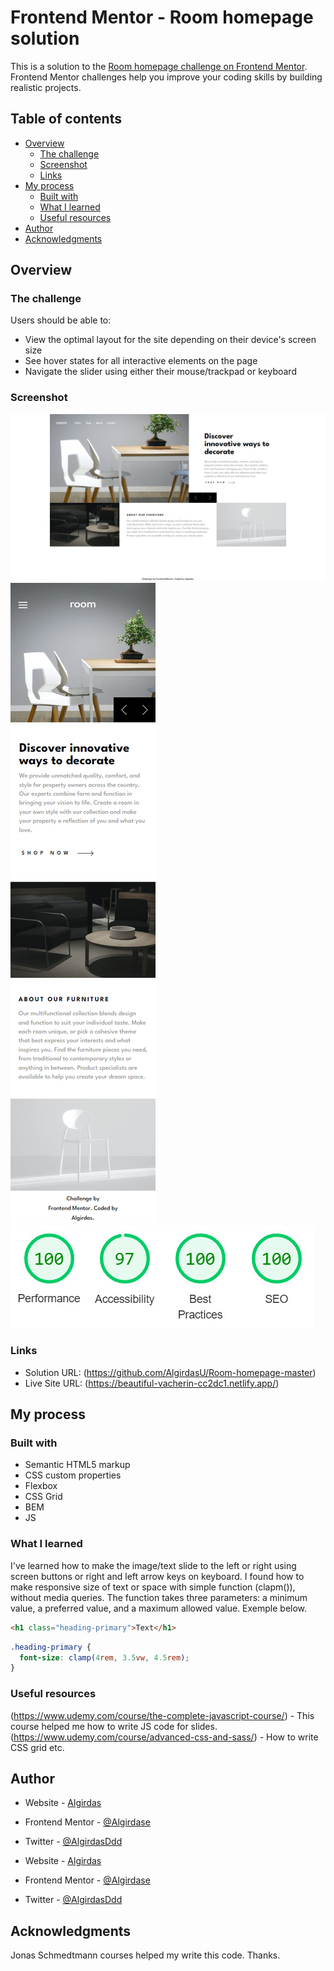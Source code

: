 # Frontend Mentor - Room homepage solution

This is a solution to the [Room homepage challenge on Frontend Mentor](https://www.frontendmentor.io/challenges/room-homepage-BtdBY_ENq). Frontend Mentor challenges help you improve your coding skills by building realistic projects. 

## Table of contents

- [Overview](#overview)
  - [The challenge](#the-challenge)
  - [Screenshot](#screenshot)
  - [Links](#links)
- [My process](#my-process)
  - [Built with](#built-with)
  - [What I learned](#what-i-learned)
  - [Useful resources](#useful-resources)
- [Author](#author)
- [Acknowledgments](#acknowledgments)

## Overview

### The challenge

Users should be able to:

- View the optimal layout for the site depending on their device's screen size
- See hover states for all interactive elements on the page
- Navigate the slider using either their mouse/trackpad or keyboard

### Screenshot

![](images/desktop.jpg)
![](images/mobile.jpg) 
![](images/lighthouse.jpg)

### Links

- Solution URL: (https://github.com/AlgirdasU/Room-homepage-master)
- Live Site URL: (https://beautiful-vacherin-cc2dc1.netlify.app/)

## My process

### Built with

- Semantic HTML5 markup
- CSS custom properties
- Flexbox
- CSS Grid
- BEM
- JS

### What I learned

I've learned how to make the image/text slide to the left or right using screen buttons or right and left arrow keys on keyboard. I found how to make responsive size of text or space with simple function (clapm()), without media queries. The function takes three parameters: a minimum value, a preferred value, and a maximum allowed value. Exemple below.


```html
<h1 class="heading-primary">Text</h1>
```
```css
.heading-primary {
  font-size: clamp(4rem, 3.5vw, 4.5rem);
}
```

### Useful resources

 (https://www.udemy.com/course/the-complete-javascript-course/) - This course helped me how to write JS code for slides.
 (https://www.udemy.com/course/advanced-css-and-sass/) - How to write CSS grid etc.

## Author


- Website - [Algirdas](https://github.com/AlgirdasU/Room-homepage-master)
- Frontend Mentor - [@Algirdase](https://www.frontendmentor.io/profile/AlgirdasU)
- Twitter - [@AlgirdasDdd](https://twitter.com/algirdasddd)

- Website - [Algirdas](https://github.com/AlgirdasU/Room-homepage-master)
- Frontend Mentor - [@Algirdase](https://www.frontendmentor.io/profile/AlgirdasU)
- Twitter - [@AlgirdasDdd](https://twitter.com/algirdasddd)

## Acknowledgments
Jonas Schmedtmann courses helped my write this code. Thanks.
